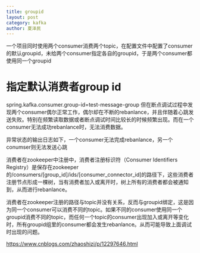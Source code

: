 ```yaml
---
title: groupid
layout: post
category: kafka
author: 夏泽民
---
```

一个项目同时使用两个consumer消费两个topic，在配置文件中配置了consumer的默认groupid，未给两个consumer指定各自的groupid，于是两个consumer都使用同一个groupid

# 指定默认消费者group id
spring.kafka.consumer.group-id=test-message-group
但在断点调试过程中发现两个consumer偶尔正常工作，偶尔却在不断的rebanlance，并且伴随着心跳发送失败。特别在频繁读取数据或者断点调试时间比较长的时候频繁出现。而在一个consumer无法成功rebanlance时，无法消费数据。

异常状态的输出日志如下，一个consumer无法完成rebanlance，另一个conumser则无法发送心跳


<!-- more -->
消费者在zookeeper中注册中，消费者注册标识符（Consumer Identifiers Registry）是保存在zookeeper的/consumers/[group_id]/ids/[consumer_connector_id]的路径下，这些消费者注册节点形成一棵树，当有消费者加入或离开时，树上所有的消费者都会被通知到，从而进行rebanlance。

消费者在zookeeper注册的路径与topic并没有关系，反而与groupid绑定，这是因为同一个consumer可以消费不同的topic。如果不同的consumer使用同一个groupid消费不同的topic，而任何一个topic的consumer出现加入或离开等变化时，所有groupid组里的consumer都会发生rebanlance。从而可能导致上面调试时出现的问题。

https://www.cnblogs.com/zhaoshizi/p/12297646.html
